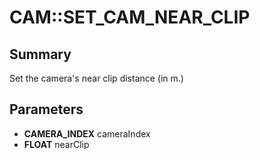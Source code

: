# CAM::SET_CAM_NEAR_CLIP

## Summary
Set the camera's near clip distance (in m.)

## Parameters
* **CAMERA_INDEX** cameraIndex
* **FLOAT** nearClip